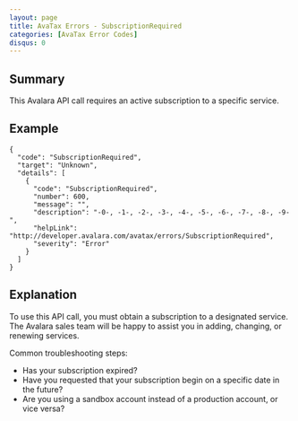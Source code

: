 ```yaml
---
layout: page
title: AvaTax Errors - SubscriptionRequired
categories: [AvaTax Error Codes]
disqus: 0
---
```


## Summary

This Avalara API call requires an active subscription to a specific service.

## Example

    {
      "code": "SubscriptionRequired",
      "target": "Unknown",
      "details": [
        {
          "code": "SubscriptionRequired",
          "number": 600,
          "message": "",
          "description": "-0-, -1-, -2-, -3-, -4-, -5-, -6-, -7-, -8-, -9-",
          "helpLink": "http://developer.avalara.com/avatax/errors/SubscriptionRequired",
          "severity": "Error"
        }
      ]
    }

## Explanation

To use this API call, you must obtain a subscription to a designated service.  The Avalara sales team will be happy to assist you in adding, changing, or renewing services.

Common troubleshooting steps:
* Has your subscription expired?
* Have you requested that your subscription begin on a specific date in the future?
* Are you using a sandbox account instead of a production account, or vice versa?
